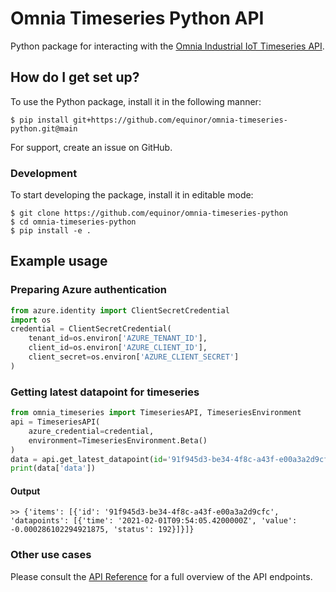 # Omnia Timeseries Python API

Python package for interacting with the [Omnia Industrial IoT Timeseries API](https://github.com/equinor/OmniaPlant/wiki).

## How do I get set up? ###

To use the Python package, install it in the following manner:

```
$ pip install git+https://github.com/equinor/omnia-timeseries-python.git@main
```

For support, create an issue on GitHub.

### Development

To start developing the package, install it in editable mode:

```
$ git clone https://github.com/equinor/omnia-timeseries-python
$ cd omnia-timeseries-python
$ pip install -e .
```

## Example usage

### Preparing Azure authentication

```python
from azure.identity import ClientSecretCredential
import os
credential = ClientSecretCredential(
    tenant_id=os.environ['AZURE_TENANT_ID'],
    client_id=os.environ['AZURE_CLIENT_ID'],
    client_secret=os.environ['AZURE_CLIENT_SECRET']
)
```

### Getting latest datapoint for timeseries

```python
from omnia_timeseries import TimeseriesAPI, TimeseriesEnvironment
api = TimeseriesAPI(
    azure_credential=credential,
    environment=TimeseriesEnvironment.Beta()
)
data = api.get_latest_datapoint(id='91f945d3-be34-4f8c-a43f-e00a3a2d9cfc', beforeTime='2021-02-01T09:54:30Z')
print(data['data'])

```

#### Output

```
>> {'items': [{'id': '91f945d3-be34-4f8c-a43f-e00a3a2d9cfc', 'datapoints': [{'time': '2021-02-01T09:54:05.4200000Z', 'value': -0.000286102294921875, 'status': 192}]}]}
```

### Other use cases

Please consult the [API Reference](https://api.equinor.com/docs/services/Timeseries-api-v1-6) for a full overview of the API endpoints.